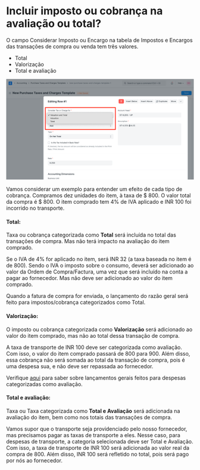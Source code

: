 # Incluir imposto ou cobrança na avaliação ou total?


O campo Considerar Imposto ou Encargo na tabela de Impostos e Encargos das transações de compra ou venda tem três valores.


* Total
* Valorização
* Total e avaliação


![Valuation And Total](/files/valuation-and-total.png)


Vamos considerar um exemplo para entender um efeito de cada tipo de cobrança. Compramos dez unidades do item, à taxa de $ 800. O valor total da compra é $ 800. O item comprado tem 4% de IVA aplicado e INR 100 foi incorrido no transporte.


#### Total:


Taxa ou cobrança categorizada como **Total** será incluída no total das transações de compra. Mas não terá impacto na avaliação do item comprado.


Se o IVA de 4% for aplicado no item, será INR 32 (a taxa baseada no item é de 800). Sendo o IVA o imposto sobre o consumo, deverá ser adicionado ao valor da Ordem de Compra/Factura, uma vez que será incluído na conta a pagar ao fornecedor. Mas não deve ser adicionado ao valor do item comprado.


Quando a fatura de compra for enviada, o lançamento do razão geral será feito para impostos/cobrança categorizados como Total.


#### Valorização:


O imposto ou cobrança categorizada como **Valorização** será adicionado ao valor do item comprado, mas não ao total dessa transação de compra.


A taxa de transporte de INR 100 deve ser categorizada como avaliação. Com isso, o valor do item comprado passará de 800 para 900. Além disso, essa cobrança não será somada ao total da transação de compra, pois é uma despesa sua, e não deve ser repassada ao fornecedor.


Verifique [aqui](/docs/pt/stock/perpetual-inventory) para saber sobre lançamentos gerais feitos para despesas categorizadas como avaliação.


#### Total e avaliação:


Taxa ou Taxa categorizada como **Total e Avaliação** será adicionada na avaliação do item, bem como nos totais das transações de compra.


Vamos supor que o transporte seja providenciado pelo nosso fornecedor, mas precisamos pagar as taxas de transporte a eles. Nesse caso, para despesas de transporte, a categoria selecionada deve ser Total e Avaliação. Com isso, a taxa de transporte de INR 100 será adicionada ao valor real da compra de 800. Além disso, INR 100 será refletido no total, pois será pago por nós ao fornecedor.


